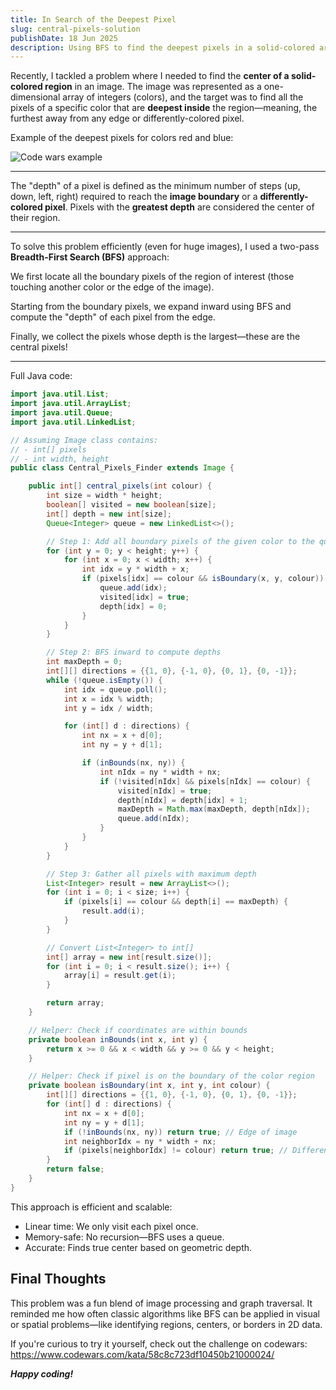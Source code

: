 ```yaml
---
title: In Search of the Deepest Pixel
slug: central-pixels-solution
publishDate: 18 Jun 2025
description: Using BFS to find the deepest pixels in a solid-colored area
---
```


Recently, I tackled a problem where I needed to find the **center of a solid-colored region** in an image. The image was represented as a one-dimensional array of integers (colors), and the target was to find all the pixels of a specific color that are **deepest inside** the region—meaning, the furthest away from any edge or differently-colored pixel.

Example of the deepest pixels for colors red and blue:

![Code wars example](/assets/blog/kata-color-pixel.png)

---

The "depth" of a pixel is defined as the minimum number of steps (up, down, left, right) required to reach the **image boundary** or a **differently-colored pixel**. Pixels with the **greatest depth** are considered the center of their region.

---

To solve this problem efficiently (even for huge images), I used a two-pass **Breadth-First Search (BFS)** approach:

We first locate all the boundary pixels of the region of interest (those touching another color or the edge of the image).

Starting from the boundary pixels, we expand inward using BFS and compute the "depth" of each pixel from the edge.

Finally, we collect the pixels whose depth is the largest—these are the central pixels!

---

Full Java code:
```java
import java.util.List;
import java.util.ArrayList;
import java.util.Queue;
import java.util.LinkedList;

// Assuming Image class contains:
// - int[] pixels
// - int width, height
public class Central_Pixels_Finder extends Image {

    public int[] central_pixels(int colour) {
        int size = width * height;
        boolean[] visited = new boolean[size];
        int[] depth = new int[size];
        Queue<Integer> queue = new LinkedList<>();

        // Step 1: Add all boundary pixels of the given color to the queue
        for (int y = 0; y < height; y++) {
            for (int x = 0; x < width; x++) {
                int idx = y * width + x;
                if (pixels[idx] == colour && isBoundary(x, y, colour)) {
                    queue.add(idx);
                    visited[idx] = true;
                    depth[idx] = 0;
                }
            }
        }

        // Step 2: BFS inward to compute depths
        int maxDepth = 0;
        int[][] directions = {{1, 0}, {-1, 0}, {0, 1}, {0, -1}};
        while (!queue.isEmpty()) {
            int idx = queue.poll();
            int x = idx % width;
            int y = idx / width;

            for (int[] d : directions) {
                int nx = x + d[0];
                int ny = y + d[1];

                if (inBounds(nx, ny)) {
                    int nIdx = ny * width + nx;
                    if (!visited[nIdx] && pixels[nIdx] == colour) {
                        visited[nIdx] = true;
                        depth[nIdx] = depth[idx] + 1;
                        maxDepth = Math.max(maxDepth, depth[nIdx]);
                        queue.add(nIdx);
                    }
                }
            }
        }

        // Step 3: Gather all pixels with maximum depth
        List<Integer> result = new ArrayList<>();
        for (int i = 0; i < size; i++) {
            if (pixels[i] == colour && depth[i] == maxDepth) {
                result.add(i);
            }
        }

        // Convert List<Integer> to int[]
        int[] array = new int[result.size()];
        for (int i = 0; i < result.size(); i++) {
            array[i] = result.get(i);
        }

        return array;
    }

    // Helper: Check if coordinates are within bounds
    private boolean inBounds(int x, int y) {
        return x >= 0 && x < width && y >= 0 && y < height;
    }

    // Helper: Check if pixel is on the boundary of the color region
    private boolean isBoundary(int x, int y, int colour) {
        int[][] directions = {{1, 0}, {-1, 0}, {0, 1}, {0, -1}};
        for (int[] d : directions) {
            int nx = x + d[0];
            int ny = y + d[1];
            if (!inBounds(nx, ny)) return true; // Edge of image
            int neighborIdx = ny * width + nx;
            if (pixels[neighborIdx] != colour) return true; // Different color neighbor
        }
        return false;
    }
}
```


This approach is efficient and scalable:
- Linear time: We only visit each pixel once.
- Memory-safe: No recursion—BFS uses a queue.
- Accurate: Finds true center based on geometric depth.

## Final Thoughts
This problem was a fun blend of image processing and graph traversal. It reminded me how often classic algorithms like BFS can be applied in visual or spatial problems—like identifying regions, centers, or borders in 2D data.

If you're curious to try it yourself, check out the challenge on codewars: https://www.codewars.com/kata/58c8c723df10450b21000024/


__*Happy coding!*__